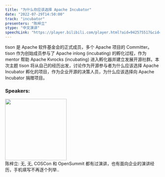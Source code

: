 ```yaml
---
title: "为什么你应该选择 Apache Incubator"
date: "2022-07-29T14:50:00"
track: "incubator"
presenters: "陈梓立"
stype: "中文演讲"
speechLink: "https://player.bilibili.com/player.html?aid=942575517&cid=817760221&page=1"
---
```

tison 是 Apache 软件基金会的正式成员，多个 Apache 项目的 Committer。tison 作为创始成员参与了 Apache inlong (incubating) 的孵化过程，作为 mentor 帮助 Apache Kvrocks (incubating) 进入孵化器并建立发展开源社群。本次主题 tison 将从自己的经历出发，讨论作为开源参与者为什么应该选择 Apache Incubator 孵化的项目，作为企业开源的决策人员，为什么应该选择向 Apache Incubator 捐赠项目。
 ### Speakers: 
 <img src="images/speaker/1067.png" width="200" /><br>陈梓立: 无, 无, COSCon 和 OpenSummit 都有过演讲，也有面向企业的演讲经历，手机填写不再逐个列举..

 